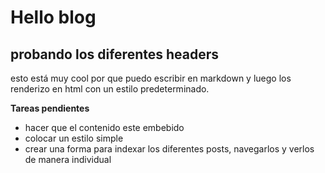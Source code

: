 # Hello blog

## probando los diferentes headers

esto está muy cool por que puedo escribir en markdown y luego los renderizo en
html con un estilo predeterminado.

**Tareas pendientes**

* hacer que el contenido este embebido
* colocar un estilo simple
* crear una forma para indexar los diferentes posts, navegarlos y verlos de 
manera individual